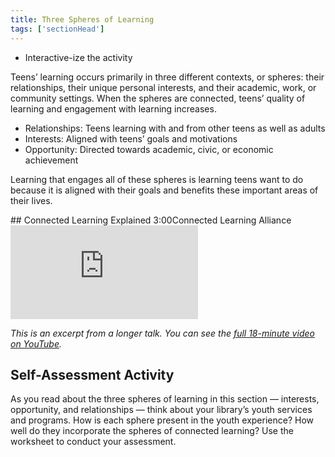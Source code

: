 ```yaml
---
title: Three Spheres of Learning
tags: ['sectionHead']
---
```


<div class="tasks">
	<ul>
		<li>Interactive-ize the activity</li>
	</ul>

</div>

Teens’ learning occurs primarily in three different contexts, or spheres: their relationships, their unique personal interests, and their academic, work, or community settings. When the spheres are connected, teens’ quality of learning and engagement with learning increases.

* Relationships: Teens learning with and from other teens as well as adults
* Interests: Aligned with teens’ goals and motivations
* Opportunity: Directed towards academic, civic, or economic achievement

Learning that engages all of these spheres is learning teens want to do because it is aligned with their goals and benefits these important areas of their lives.


<div class="videos callout" markdown="1">
## Connected Learning Explained
<span class="videotime">3:00</span><span class="source">Connected Learning Alliance</span>
<iframe src="https://www.youtube.com/embed/HacgaDN971Y?start=432&end=612" frameborder="0" allow="autoplay; encrypted-media" allowfullscreen></iframe>

_This is an excerpt from a longer talk. You can see the [full 18-minute video on YouTube](https://www.youtube.com/watch?v=HacgaDN971Y)._

</div>

<div class="activity callout" markdown="1">

## Self-Assessment Activity

As you read about the three spheres of learning in this section — interests, opportunity, and relationships — think about your library’s youth services and programs. How is each sphere present in the youth experience? How well do they incorporate the spheres of connected learning? Use the worksheet to conduct your assessment.

</div>